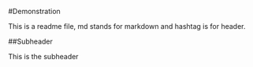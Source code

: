 #Demonstration


This is a readme file, md stands for markdown and hashtag is for header.


##Subheader

This is the subheader
